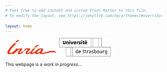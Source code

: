 ```yaml
---
# Feel free to add content and custom Front Matter to this file.
# To modify the layout, see https://jekyllrb.com/docs/themes/#overriding-theme-defaults

layout: home
---
```


<img src="./data/logos/inr_logo_rouge.png" alt="logo INRIA" style="height: 60px;"/>
<img src="./data/logos/Signature_Universite_Strasbourg_Unistra2_Blanc.png" alt="logo UNISTRA" style="height: 60px;"/>

This webpage is a *work in progress*...